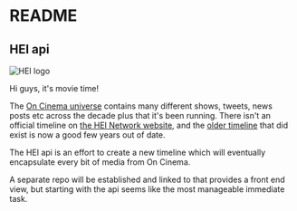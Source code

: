 # README
## HEI api
<img src="https://www.heinetwork.tv/wp-content/uploads/2021/03/logo_block-1-rev.jpg" alt="HEI logo" style="max-width: 200px; height: auto;">

Hi guys, it's movie time!

The [On Cinema universe](https://en.wikipedia.org/wiki/On_Cinema) contains many different shows, tweets, news posts etc across the decade plus that it's been running. There isn't an official timeline on [the HEI Network website](https://www.heinetwork.tv), and the [older timeline](https://oncinematimeline.com) that did exist is now a good few years out of date.

The HEI api is an effort to create a new timeline which will eventually encapsulate every bit of media from On Cinema.

A separate repo will be established and linked to that provides a front end view, but starting with the api seems like the most manageable immediate task.
